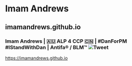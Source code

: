 # Imam Andrews
## imamandrews.github.io
### Imam Andrews | 🇦🇺 ALP 4 CCP 🇨🇳 | #DanForPM #IStandWithDan | Antifa® / BLM™ ![Tweet](https://img.shields.io/twitter/url?style=social&url=https%3A%2F%2Fimamandrews.github.io)
https://imamandrews.github.io
